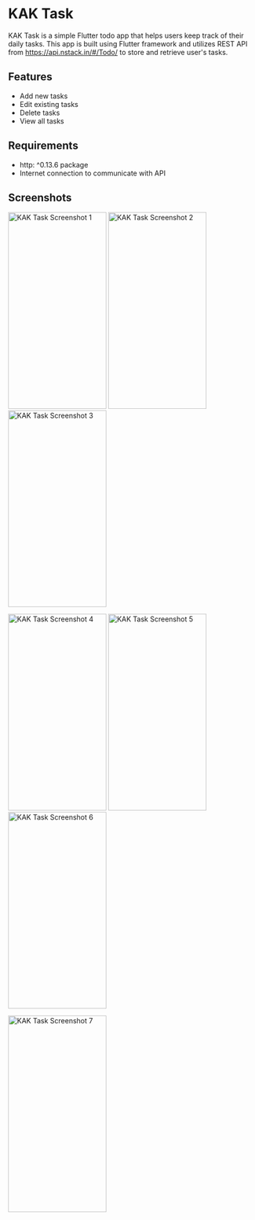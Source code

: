 # KAK Task

KAK Task is a simple Flutter todo app that helps users keep track of their daily tasks. This app is built using Flutter framework and utilizes REST API from https://api.nstack.in/#/Todo/ to store and retrieve user's tasks.

## Features

- Add new tasks
- Edit existing tasks
- Delete tasks
- View all tasks

## Requirements

- http: ^0.13.6 package
- Internet connection to communicate with API

## Screenshots

<img src="https://github.com/musfique113/KAKTask/assets/53111065/40fd288e-cf17-4741-bdf0-7bf662fe6cc4" width="200" height="400" alt="KAK Task Screenshot 1"> <img src="https://github.com/musfique113/KAKTask/assets/53111065/be2cbcf5-33b3-45c3-baef-fb53e8b1ea94" width="200" height="400" alt="KAK Task Screenshot 2"> <img src="https://github.com/musfique113/KAKTask/assets/53111065/2d79fc6d-f0ab-446b-abe6-fcfdc1797574" width="200" height="400" alt="KAK Task Screenshot 3">

<img src="https://github.com/musfique113/KAKTask/assets/53111065/0dbfca60-5ffc-4f7b-a36e-264b559c8d85" width="200" height="400" alt="KAK Task Screenshot 4"> <img src="https://github.com/musfique113/KAKTask/assets/53111065/85bbf0dc-a8a5-4c09-8958-e15cbdec8809" width="200" height="400" alt="KAK Task Screenshot 5"> <img src="https://github.com/musfique113/KAKTask/assets/53111065/6fc415d5-9a22-4601-acda-ccac138f2925" width="200" height="400" alt="KAK Task Screenshot 6">

<img src="https://github.com/musfique113/KAKTask/assets/53111065/da222369-03d6-414d-b101-1b38f2de2353" width="200" height="400" alt="KAK Task Screenshot 7">


